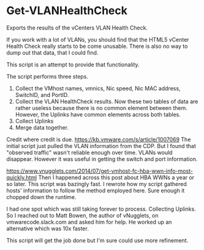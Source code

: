 # Get-VLANHealthCheck
Exports the results of the vCenters VLAN Health Check.

If you work with a lot of VLANs, you should find that the HTML5 vCenter Health Check really starts to be come unusable.
There is also no way to dump out that data, that I could find.

This script is an attempt to provide that functionality.

The script performs three steps.
1. Collect the VMhost names, vmnics, Nic speed, Nic MAC address, SwitchID, and PortID.
2. Collect the VLAN HealthCheck results.
Now these two tables of data are rather useless because there is no common element between them.
However, the Uplinks have common elements across both tables.
3. Collect Uplinks
4. Merge data together.


Credit where credit is due.
https://kb.vmware.com/s/article/1007069
The initial script just pulled the VLAN information from the CDP. But I found that "observed traffic" wasn't reliable enough over time. VLANs would disappear. However it was useful in getting the switch and port information.

https://www.vnugglets.com/2014/07/get-vmhost-fc-hba-wwn-info-most-quickly.html
Then I happened across this post about HBA WWNs a year or so later.
This script was bazingly fast. I rewrote how my script gathered hosts' information to follow the method employed here. Sure enough it chopped down the runtime.

I had one spot which was still taking forever to process. Collecting Uplinks. So I reached out to Matt Bowen, the author of vNugglets, on vmwarecode.slack.com and asked him for help. He worked up an alternative which was 10x faster.

This script will get the job done but I'm sure could use more refinement. 
